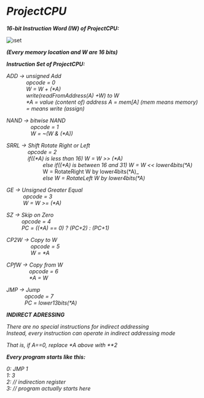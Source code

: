 # _ProjectCPU_

***16-bit Instruction Word (IW) of ProjectCPU:***

![ıset](https://user-images.githubusercontent.com/73105132/120937578-e7607b80-c716-11eb-9240-653243b29168.png)

***(Every memory location and W are 16 bits)***

***Instruction Set of ProjectCPU:***

*ADD   -> unsigned Add* <br/>
         &nbsp; &nbsp; &nbsp; &nbsp; &nbsp; &nbsp; &nbsp;*opcode = 0* <br/>
         &nbsp; &nbsp; &nbsp; &nbsp; &nbsp; &nbsp; &nbsp;_W = W + (*A)_ <br/>
         &nbsp; &nbsp; &nbsp; &nbsp; &nbsp; &nbsp; &nbsp;*write(readFromAddress(A) +W) to W* <br/>
         &nbsp; &nbsp; &nbsp; &nbsp; &nbsp; &nbsp; &nbsp;_*A = value (content of) address A = mem[A] (mem means memory)_ <br/>
         &nbsp; &nbsp; &nbsp; &nbsp; &nbsp; &nbsp; &nbsp;*= means write (assign)* <br/>

*NAND  -> bitwise NAND* <br/>
         &nbsp; &nbsp; &nbsp; &nbsp; &nbsp; &nbsp; &nbsp; &nbsp; *opcode = 1* <br/>
         &nbsp; &nbsp; &nbsp; &nbsp; &nbsp; &nbsp; &nbsp; &nbsp; _W = ~(W & (*A))_ <br/>

*SRRL  -> Shift Rotate Right or Left* <br/>
         &nbsp; &nbsp; &nbsp; &nbsp; &nbsp; &nbsp; &nbsp; *opcode = 2* <br/>
         &nbsp; &nbsp; &nbsp; &nbsp; &nbsp; &nbsp; &nbsp; _if((*A) is less than 16) W = W >> (*A)_ <br/>
		 &nbsp; &nbsp; &nbsp; &nbsp; &nbsp; &nbsp; &nbsp; &nbsp; &nbsp; &nbsp; &nbsp; &nbsp; _else if((*A) is between 16 and 31) W = W << lower4bits(*A)_ <br/>
		 &nbsp; &nbsp; &nbsp; &nbsp; &nbsp; &nbsp; &nbsp; &nbsp; &nbsp; &nbsp; &nbsp; &nbsp; W = RotateRight W by lower4bits(*A)_ <br/>
		 &nbsp; &nbsp; &nbsp; &nbsp; &nbsp; &nbsp; &nbsp; &nbsp; &nbsp; &nbsp; &nbsp; &nbsp; _else W = RotateLeft W by lower4bits(*A)_ <br/>

_GE   -> Unsigned Greater Equal_ <br/>
        &nbsp; &nbsp; &nbsp; &nbsp; &nbsp; &nbsp;*opcode = 3* <br/>
        &nbsp; &nbsp; &nbsp; &nbsp; &nbsp; &nbsp;_W = W >= (*A)_ <br/>

*SZ    -> Skip on Zero* <br/>
         &nbsp; &nbsp; &nbsp; &nbsp; &nbsp; *opcode = 4* <br/>
         &nbsp; &nbsp; &nbsp; &nbsp; &nbsp; _PC = ((*A) == 0) ? (PC+2) : (PC+1)_ <br/>
		 
*CP2W  -> Copy to W* <br/>
         &nbsp; &nbsp; &nbsp; &nbsp; &nbsp; &nbsp; &nbsp; &nbsp; *opcode = 5* <br/>
         &nbsp; &nbsp; &nbsp; &nbsp; &nbsp; &nbsp; &nbsp; &nbsp; _W = *A_ <br/>

*CPfW  -> Copy from W* <br/>
         &nbsp; &nbsp; &nbsp; &nbsp; &nbsp; &nbsp; &nbsp; &nbsp;*opcode = 6* <br/>
         &nbsp; &nbsp; &nbsp; &nbsp; &nbsp; &nbsp; &nbsp; &nbsp;_*A = W_ <br/>

*JMP   -> Jump* <br/>
         &nbsp; &nbsp; &nbsp; &nbsp; &nbsp; &nbsp; *opcode = 7* <br/>
         &nbsp; &nbsp; &nbsp; &nbsp; &nbsp; &nbsp; _PC = lower13bits(*A)_ <br/>
		 
***INDIRECT ADRESSING***

*There are no special instructions for indirect addressing* <br/>
*Instead, every instruction can operate in indirect addressing mode*

_That is, if A==0, replace *A above with **2_

***Every program starts like this:***

*0: JMP 1* <br/>
*1: 3* <br/>
*2: // indirection register* <br/>
*3: // program actually starts here* <br/>
